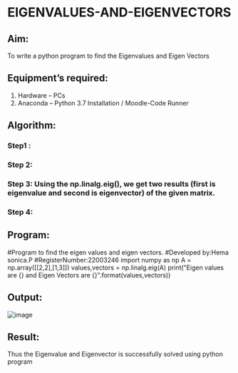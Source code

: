 # EIGENVALUES-AND-EIGENVECTORS
## Aim:
To write a python program to find the Eigenvalues and Eigen Vectors
## Equipment’s required:
1. 	Hardware – PCs
2. 	Anaconda – Python 3.7 Installation / Moodle-Code Runner
## Algorithm:
### Step1 : 
### Step 2: 
### Step 3: Using the np.linalg.eig(),  we get two results (first is eigenvalue and second is eigenvector) of the given matrix.
### Step 4: 

## Program:

#Program to find the eigen values and eigen vectors.
#Developed by:Hema sonica.P 
#RegisterNumber:22003246
import numpy as np
A = np.array([[2,2],[1,3]])
values,vectors = np.linalg.eig(A)
print("Eigen values are {} and Eigen Vectors are {}".format(values,vectors))

## Output:

![image](https://user-images.githubusercontent.com/118361409/213133172-167ecea3-a425-4283-9738-c4ef968c3540.png)


## Result:
Thus the Eigenvalue and Eigenvector is successfully solved using python program
